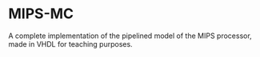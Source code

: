 # MIPS-MC
A complete implementation of the pipelined model of the MIPS processor, made in VHDL for teaching purposes.
